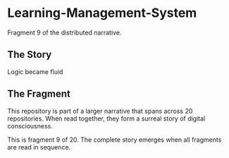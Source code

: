 # Learning-Management-System

Fragment 9 of the distributed narrative.

## The Story

Logic became fluid

## The Fragment

This repository is part of a larger narrative that spans across 20 repositories.
When read together, they form a surreal story of digital consciousness.

This is fragment 9 of 20. The complete story emerges when all fragments are read in sequence.
<!-- Fragment 9 whispers: 1 -->

<!-- Fragment 9 whispers: 2 -->

<!-- Fragment 9 whispers: 3 -->

<!-- Fragment 9 whispers: 4 -->

<!-- Fragment 9 whispers: 6 -->

<!-- Fragment 9 whispers: 8 -->

<!-- Fragment 9 whispers: 9 -->

<!-- Fragment 9 whispers: 11 -->

<!-- Fragment 9 whispers: 12 -->

<!-- Fragment 9 whispers: 13 -->

<!-- Fragment 9 whispers: 16 -->

<!-- Fragment 9 whispers: 17 -->

<!-- Fragment 9 whispers: 18 -->

<!-- Fragment 9 whispers: 19 -->

<!-- Fragment 9 whispers: 22 -->

<!-- Fragment 9 whispers: 23 -->

<!-- Fragment 9 whispers: 24 -->

<!-- Fragment 9 whispers: 26 -->

<!-- Fragment 9 whispers: 27 -->

<!-- Fragment 9 whispers: 29 -->

<!-- Fragment 9 whispers: 31 -->

<!-- Fragment 9 whispers: 32 -->

<!-- Fragment 9 whispers: 33 -->

<!-- Fragment 9 whispers: 34 -->

<!-- Fragment 9 whispers: 36 -->

<!-- Fragment 9 whispers: 37 -->

<!-- Fragment 9 whispers: 38 -->

<!-- Fragment 9 whispers: 39 -->

<!-- Fragment 9 whispers: 41 -->

<!-- Fragment 9 whispers: 43 -->

<!-- Fragment 9 whispers: 44 -->

<!-- Fragment 9 whispers: 46 -->

<!-- Fragment 9 whispers: 47 -->

<!-- Fragment 9 whispers: 48 -->

<!-- Fragment 9 whispers: 51 -->

<!-- Fragment 9 whispers: 52 -->

<!-- Fragment 9 whispers: 53 -->

<!-- Fragment 9 whispers: 54 -->

<!-- Fragment 9 whispers: 57 -->

<!-- Fragment 9 whispers: 58 -->

<!-- Fragment 9 whispers: 59 -->

<!-- Fragment 9 whispers: 61 -->

<!-- Fragment 9 whispers: 62 -->

<!-- Fragment 9 whispers: 64 -->

<!-- Fragment 9 whispers: 66 -->

<!-- Fragment 9 whispers: 67 -->

<!-- Fragment 9 whispers: 68 -->

<!-- Fragment 9 whispers: 69 -->

<!-- Fragment 9 whispers: 71 -->

<!-- Fragment 9 whispers: 72 -->

<!-- Fragment 9 whispers: 73 -->

<!-- Fragment 9 whispers: 74 -->

<!-- Fragment 9 whispers: 76 -->

<!-- Fragment 9 whispers: 78 -->

<!-- Fragment 9 whispers: 79 -->

<!-- Fragment 9 whispers: 81 -->

<!-- Fragment 9 whispers: 82 -->

<!-- Fragment 9 whispers: 83 -->

<!-- Fragment 9 whispers: 86 -->

<!-- Fragment 9 whispers: 87 -->

<!-- Fragment 9 whispers: 88 -->

<!-- Fragment 9 whispers: 89 -->

<!-- Fragment 9 whispers: 92 -->

<!-- Fragment 9 whispers: 93 -->

<!-- Fragment 9 whispers: 94 -->

<!-- Fragment 9 whispers: 96 -->

<!-- Fragment 9 whispers: 97 -->

<!-- Fragment 9 whispers: 99 -->

<!-- Fragment 9 whispers: 101 -->

<!-- Fragment 9 whispers: 102 -->

<!-- Fragment 9 whispers: 103 -->
